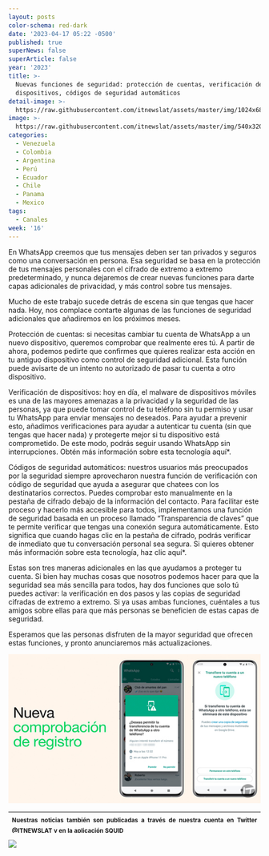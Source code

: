 ```yaml
---
layout: posts
color-schema: red-dark
date: '2023-04-17 05:22 -0500'
published: true
superNews: false
superArticle: false
year: '2023'
title: >-
  Nuevas funciones de seguridad: protección de cuentas, verificación de
  dispositivos, códigos de seguridad automáticos
detail-image: >-
  https://raw.githubusercontent.com/itnewslat/assets/master/img/1024x680/whatsapp-registro-g.jpg
image: >-
  https://raw.githubusercontent.com/itnewslat/assets/master/img/540x320/whatsapp-registro-p.jpg
categories:
  - Venezuela
  - Colombia
  - Argentina
  - Perú
  - Ecuador
  - Chile
  - Panama
  - Mexico
tags:
  - Canales
week: '16'
---
```

En WhatsApp creemos que tus mensajes deben ser tan privados y seguros como una conversación en persona. Esa seguridad se basa en la protección de tus mensajes personales con el cifrado de extremo a extremo predeterminado, y nunca dejaremos de crear nuevas funciones para darte capas adicionales de privacidad, y más control sobre tus mensajes.

Mucho de este trabajo sucede detrás de escena sin que tengas que hacer nada. Hoy, nos complace contarte algunas de las funciones de seguridad adicionales que añadiremos en los próximos meses.

Protección de cuentas: si necesitas cambiar tu cuenta de WhatsApp a un nuevo dispositivo, queremos comprobar que realmente eres tú. A partir de ahora, podemos pedirte que confirmes que quieres realizar esta acción en tu antiguo dispositivo como control de seguridad adicional. Esta función puede avisarte de un intento no autorizado de pasar tu cuenta a otro dispositivo.

Verificación de dispositivos: hoy en día, el malware de dispositivos móviles es una de las mayores amenazas a la privacidad y la seguridad de las personas, ya que puede tomar control de tu teléfono sin tu permiso y usar tu WhatsApp para enviar mensajes no deseados. Para ayudar a prevenir esto, añadimos verificaciones para ayudar a autenticar tu cuenta (sin que tengas que hacer nada) y protegerte mejor si tu dispositivo está comprometido. De este modo, podrás seguir usando WhatsApp sin interrupciones. Obtén más información sobre esta tecnología aquí*.

Códigos de seguridad automáticos: nuestros usuarios más preocupados por la seguridad siempre aprovecharon nuestra función de verificación con código de seguridad que ayuda a asegurar que chatees con los destinatarios correctos. Puedes comprobar esto manualmente en la pestaña de cifrado debajo de la información del contacto. Para facilitar este proceso y hacerlo más accesible para todos, implementamos una función de seguridad basada en un proceso llamado “Transparencia de claves” que te permite verificar que tengas una conexión segura automáticamente. Esto significa que cuando hagas clic en la pestaña de cifrado, podrás verificar de inmediato que tu conversación personal sea segura. Si quieres obtener más información sobre esta tecnología, haz clic aquí*.

Estas son tres maneras adicionales en las que ayudamos a proteger tu cuenta. Si bien hay muchas cosas que nosotros podemos hacer para que la seguridad sea más sencilla para todos, hay dos funciones que solo tú puedes activar: la verificación en dos pasos y las copias de seguridad cifradas de extremo a extremo. Si ya usas ambas funciones, cuéntales a tus amigos sobre ellas para que más personas se beneficien de estas capas de seguridad.

Esperamos que las personas disfruten de la mayor seguridad que ofrecen estas funciones, y pronto anunciaremos más actualizaciones.

![](https://raw.githubusercontent.com/itnewslat/assets/master/img/540x320/whatsapp-registro-p.jpg)

<table style="height: 42px;" width="569">
<tbody>
<tr>
<td style="text-align: justify;"><sub><strong>Nuestras noticias también son publicadas a través de nuestra cuenta en Twitter <a href="https://twitter.com/itnewslat?lang=es">@ITNEWSLAT</a> y en la aplicación <a href="https://squidapp.co/en/">SQUID</a></strong></sub></td>
</tr>
</tbody>
</table>
<img src="https://tracker.metricool.com/c3po.jpg?hash=56f88a41e39ab42c063cc51676587a04"/>